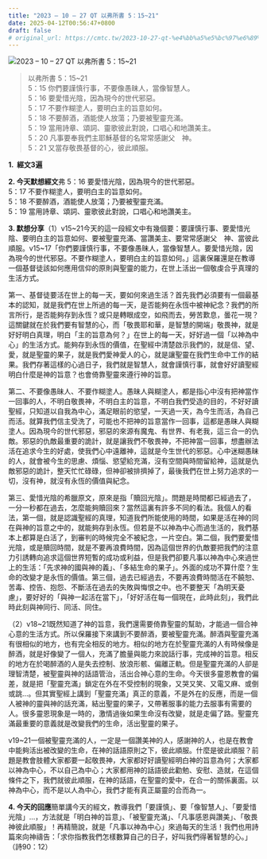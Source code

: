 ```yaml
---
title: "2023 – 10 – 27 QT 以弗所書 5：15~21"
date: 2025-04-12T00:56:47+0800
draft: false
# original_url: https://cmtc.tw/2023-10-27-qt-%e4%bb%a5%e5%bc%97%e6%89%80%e6%9b%b8-5%ef%bc%9a1521
---
```


![2023 – 10 – 27 QT   以弗所書 5：15~21](/images/qt.jpg  "2023 – 10 – 27 QT   以弗所書 5：15~21")

> 以弗所書 5：15~21  
> 5：15 你們要謹慎行事，不要像愚昧人，當像智慧人。  
> 5：16 要愛惜光陰，因為現今的世代邪惡。  
> 5：17 不要作糊塗人，要明白主的旨意如何。  
> 5：18 不要醉酒，酒能使人放蕩；乃要被聖靈充滿。  
> 5：19 當用詩章、頌詞、靈歌彼此對說，口唱心和地讚美主。  
> 5：20 凡事要奉我們主耶穌基督的名常常感謝父　神。  
> 5：21 又當存敬畏基督的心，彼此順服。

**1.  經文3遍**

**2. 今天默想經文**弗 5：16 要愛惜光陰，因為現今的世代邪惡。  
5：17 不要作糊塗人，要明白主的旨意如何。  
5：18 不要醉酒，酒能使人放蕩；乃要被聖靈充滿。  
5：19 當用詩章、頌詞、靈歌彼此對說，口唱心和地讚美主。

**3. 默想分享**（1）v15~21今天的這一段經文中有幾個要：要謹慎行事、要愛惜光陰、要明白主的旨意如何、要被聖靈充滿、當讚美主、要常常感謝父　神、當彼此順服。v15~17「你們要謹慎行事，不要像愚昧人，當像智慧人。要愛惜光陰，因為現今的世代邪惡。不要作糊塗人，要明白主的旨意如何。」這裏保羅還是在教導一個基督徒該如何應用信仰的原則與聖靈的能力，在世上活出一個敬虔合乎真理的生活方式。

第一、基督徒要活在世上的每一天，要如何來過生活？首先我們必須要有一個最基本的認知，就是我們在世上所過的每一天，是否能夠在永恆中被神紀念？我們的所言所行，是否能夠存到永恆？或只是轉眼成空，如飛而去，勞苦歎息，曇花一現？這關鍵就在於我們要有智慧的心，而「敬畏耶和華，是智慧的開端」敬畏神，就是好好明白真理，明白「主的旨意為何？」在世上的每一天，好好過一個「以神為中心」的生活方式。能夠存到永恆的價值，在聖經中清楚啟示我們的，就是信、望、愛，就是聖靈的果子，就是我們愛神愛人的心，就是讓聖靈在我們生命中工作的結果。我們存著這樣的心過日子，我們就是智慧人，就會謹慎行事，就會好好讀聖經明白什麼是神的旨意？也會倚靠聖靈來遵行神的旨意。

第二、不要像愚昧人、不要作糊塗人。愚昧人與糊塗人，都是指心中沒有把神當作一回事的人，不明白敬畏神，不明白主的旨意，不明白我們受造的目的，不好好讀聖經，只知道以自我為中心，滿足眼前的慾望，一天過一天，為今生而活，為自己而活。就算我們信主受洗了，可能也不把神的旨意當作一回事，這都是愚昧人與糊塗人。因為現今的世代邪惡，邪惡的來源有魔鬼、有世界、有老我，這三合一的仇敵。邪惡的仇敵最重要的詭計，就是讓我們不敬畏神，不把神當一回事，想盡辦法活在追求今生的好處，使我們心中遠離神，這就是今生世代的邪惡。心中迷糊愚昧的人，就會被今生的思慮、煩惱、慾望給充滿，沒有空間與時間留給神，這就是仇敵邪惡的詭計，整天忙忙碌碌，但神卻被排擠掉了，最後我們在世上努力追求的一切，沒有神，就沒有永恆的價值與紀念。

第三、愛惜光陰的希臘原文，原來是指「贖回光陰」。問題是時間都已經過去了，一分一秒都在過去，怎麼能夠贖回來？當然這裏有許多不同的看法。我個人的看法，第一個，就是認識聖經的真理，知道我們所能使用的時間，如果是活在神的同在與神的旨意之中的，就能夠存到永恆。但若是不以神為中心而過生活的，我們基本上都算是白活了，到審判的時候完全不被紀念，一片空白。第二個，我們要愛惜光陰，或是贖回時間，就是不要再浪費時間，因為這個世界的仇敵要把我們的注意力引誘轉向追求這個世界短暫的成功或利益，但是我們卻要凡事以神為中心來過世上的生活：「先求神的國與神的義」、「多結生命的果子」。外面的成功不算什麼？生命的改變才是永恆的價值。第三個，過去已經過去，不要再浪費時間活在不饒恕、苦毒、控告、抱怨、不斷活在過去的失敗與悔恨之中。也不要整天「為明天憂慮」，要好好的「與神一起活在當下」，「好好活在每一個現在，此時此刻」，我們此時此刻與神同行、同活、同住。

（2）v18~21既然知道了神的旨意，我們還需要倚靠聖靈的幫助，才能過一個合神心意的生活方式。所以保羅接下來講到不要醉酒，要被聖靈充滿。醉酒與聖靈充滿有很相似的地方，也有完全相反的地方。相似的地方在於聖靈充滿的人有時候像是醉酒，就是好像變了一個人，充滿了膽量與能力來說話行事，完成神的旨意。相反的地方在於喝醉酒的人是失去控制、放浪形骸、偏離正軌。但是聖靈充滿的人卻是理智清楚，被聖靈與神的話語管治，活出合神心意的生命。今天很多靈恩教會的偏差，就是把「聖靈充滿」鎖定在外在不受控制的現象，又哭又笑、又電又麻、或倒或跳…。但其實聖經上講到「聖靈充滿」真正的意義，不是外在的反應，而是一個人被神的靈與神的話充滿，結出聖靈的果子，又帶著服事的能力去服事有需要的人。很多靈恩現象是一時的，激情過後如果生命沒有改變，就是走偏了路。聖靈充滿最重要的意義就是改變我們的生命，活出聖靈的果子。

v19~21一個被聖靈充滿的人，一定是一個讚美神的人，感謝神的人，也是在教會中能夠活出被改變的生命，在神的話語原則之下，彼此順服。什麼是彼此順服？前題是教會肢體大家都要一起敬畏神，大家都好好讀聖經明白神的旨意為何；大家都以神為中心，不以自己為中心；大家都用神的話語彼此勸勉、安慰、造就，在這個條件之下，我們就彼此順服，在神的話語，在聖靈的愛中，在合一的關係裏面。以神為中心，而不是以人為中心，我們才能有真正屬靈的合而為一。

**4. 今天的回應**簡單講今天的經文，教導我們「要謹慎」、要「像智慧人」、「要愛惜光陰」…，方法就是「明白神的旨意」、「被聖靈充滿」、「凡事感恩與讚美」、「敬畏神彼此順服」！再精簡說，就是「凡事以神為中心」來過每天的生活！我們也用詩篇來向神禱告：「求你指教我們怎樣數算自己的日子，好叫我們得著智慧的心。」（詩90：12）